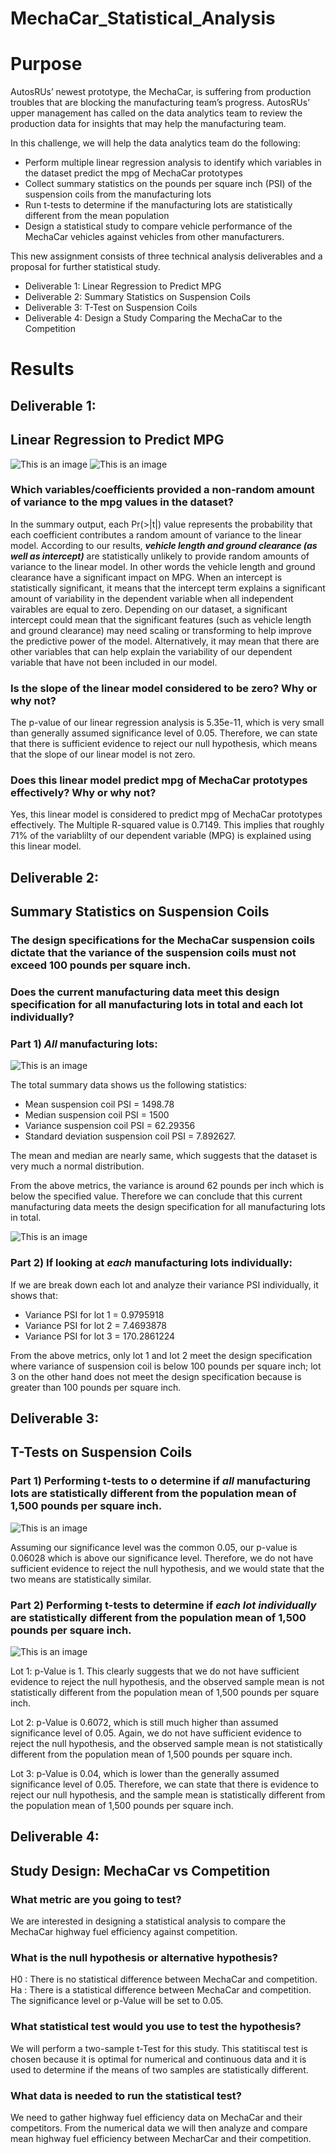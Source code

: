 # MechaCar_Statistical_Analysis

# Purpose 
AutosRUs’ newest prototype, the MechaCar, is suffering from production troubles that are blocking the manufacturing team’s progress. AutosRUs’ upper management has called on the data analytics team to review the production data for insights that may help the manufacturing team.

In this challenge, we will help the data analytics team do the following:

- Perform multiple linear regression analysis to identify which variables in the dataset predict the mpg of MechaCar prototypes
- Collect summary statistics on the pounds per square inch (PSI) of the suspension coils from the manufacturing lots
- Run t-tests to determine if the manufacturing lots are statistically different from the mean population
- Design a statistical study to compare vehicle performance of the MechaCar vehicles against vehicles from other manufacturers. 

This new assignment consists of three technical analysis deliverables and a proposal for further statistical study.
 
- Deliverable 1: Linear Regression to Predict MPG
- Deliverable 2: Summary Statistics on Suspension Coils
- Deliverable 3: T-Test on Suspension Coils
- Deliverable 4: Design a Study Comparing the MechaCar to the Competition

# Results
## Deliverable 1:
## Linear Regression to Predict MPG


![This is an image](screen_shots/1.png)
![This is an image](screen_shots/2.png)


### Which variables/coefficients provided a non-random amount of variance to the mpg values in the dataset?

In the summary output, each Pr(>|t|) value represents the probability that each coefficient contributes a random amount of variance to the linear model. According to our results, ***vehicle length and ground clearance (as well as intercept)*** are statistically unlikely to provide random amounts of variance to the linear model. In other words the vehicle length and ground clearance have a significant impact on MPG. When an intercept is statistically significant, it means that the intercept term explains a significant amount of variability in the dependent variable when all independent vairables are equal to zero. Depending on our dataset, a significant intercept could mean that the significant features (such as vehicle length and ground clearance) may need scaling or transforming to help improve the predictive power of the model. Alternatively, it may mean that there are other variables that can help explain the variability of our dependent variable that have not been included in our model. 


### Is the slope of the linear model considered to be zero? Why or why not?

The p-value of our linear regression analysis is 5.35e-11, which is very small than generally assumed significance level of 0.05. Therefore, we can state that there is sufficient evidence to reject our null hypothesis, which means that the slope of our linear model is not zero.

### Does this linear model predict mpg of MechaCar prototypes effectively? Why or why not?
Yes, this linear model is considered to predict mpg of MechaCar prototypes effectively. The Multiple R-squared value is 0.7149. This implies that roughly 71% of the variablilty of our dependent variable (MPG) is explained using this linear model.  


## Deliverable 2:
## Summary Statistics on Suspension Coils


### The design specifications for the MechaCar suspension coils dictate that the variance of the suspension coils must not exceed 100 pounds per square inch. 
### Does the current manufacturing data meet this design specification for all manufacturing lots in total and each lot individually? 

### Part 1) ***All*** manufacturing lots:

![This is an image](screen_shots/3_total_summary_df.png)

The total summary data shows us the following statistics: 

-   Mean suspension coil PSI = 1498.78 
-   Median suspension coil PSI = 1500 
-   Variance suspension coil PSI = 62.29356 
-   Standard deviation suspension coil PSI = 7.892627. 

The mean and median are nearly same, which suggests that the dataset is very much a normal distribution.

From the above metrics, the variance is around 62 pounds per inch which is below the specified value. Therefore we can conclude that this current manufacturing data meets the design specification for all manufacturing lots in total.


![This is an image](screen_shots/4_lot_summary_df.png)

### Part 2) If looking at ***each*** manufacturing lots individually:
If we are break down each lot and analyze their variance PSI individually, it shows that:

- Variance PSI for lot 1 = 0.9795918
- Variance PSI for lot 2 = 7.4693878
- Variance PSI for lot 3 = 170.2861224

From the above metrics, only lot 1 and lot 2 meet the design specification where variance of suspension coil is below 100 pounds per square inch; lot 3 on the other hand does not meet the design specification because is greater than 100 pounds per square inch.


## Deliverable 3:
## T-Tests on Suspension Coils


### Part 1) Performing t-tests to o determine if ***all*** manufacturing lots are statistically different from the population mean of 1,500 pounds per square inch.

![This is an image](screen_shots/5-ttest1.png)

Assuming our significance level was the common 0.05, our p-value is 0.06028 which is above our significance level. Therefore, we do not have sufficient evidence to reject the null hypothesis, and we would state that the two means are statistically similar.

### Part 2) Performing t-tests to determine if ***each lot individually*** are statistically different from the population mean of 1,500 pounds per square inch.

![This is an image](screen_shots/6-ttest2.png)

Lot 1: p-Value is 1. This clearly suggests that we do not have sufficient evidence to reject the null hypothesis, and the observed sample mean is not statistically different from the population mean of 1,500 pounds per square inch.

Lot 2: p-Value is 0.6072, which is still much higher than assumed significance level of 0.05. Again, we do not have sufficient evidence to reject the null hypothesis, and the observed sample mean is not statistically different from the population mean of 1,500 pounds per square inch.

Lot 3: p-Value is 0.04, which is lower than the generally assumed significance level of 0.05. Therefore, we can state that there is evidence to reject our null hypothesis, and the sample mean is statistically different from the population mean of 1,500 pounds per square inch.




## Deliverable 4:
## Study Design: MechaCar vs Competition

### What metric are you going to test?
We are interested in designing a statistical analysis to compare the MechaCar highway fuel efficiency against competition. 


### What is the null hypothesis or alternative hypothesis?
H0 : There is no statistical difference between MechaCar and competition.
Ha : There is a statistical difference between MechaCar and competition.
The significance level or p-Value will be set to 0.05.

### What statistical test would you use to test the hypothesis? 

We will perform a two-sample t-Test for this study. This statitiscal test is chosen because it is optimal for numerical and continuous data and it is used to determine if the means of two samples are statistically different.

### What data is needed to run the statistical test?
We need to gather highway fuel efficiency data on MechaCar and their competitors. From the numerical data we will then analyze and compare mean highway fuel efficiency between MecharCar and their competition.
